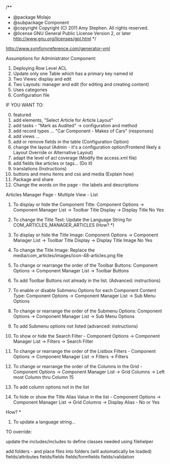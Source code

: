 /**
 * @package     Molajo
 * @subpackage  Component
 * @copyright   Copyright (C) 2011 Amy Stephen. All rights reserved.
 * @license     GNU General Public License Version 2, or later http://www.gnu.org/licenses/gpl.html
 */

http://www.symfonyreference.com/generator-yml

Assumptions for Administrator Component:

1. Deploying Row Level ACL
2. Update only one Table which has a primary key named id
3. Two Views: display and edit
4. Two Layouts: manager and edit (for editing and creating content)
5. Uses categories
6. Configuration file

IF YOU WANT TO:

0. featured
1. add elements, "Select Article for Article Layout"
1. add tasks - "Mark as Audited" -> configuration and method
2. add record types ... "Car Component - Makes of Cars" (responses)
3. add views ...
4. add or remove fields in the table (Configuration Option)
5. change the layout (Admin - it's a configuration option/Frontend likely a Layout Override or Alternative Layout)
6. adapt the level of acl coverage (Modify the access.xml file)
7. add fields like articles or tags... (Do it)
8. translations (Instructions)
9. buttons and menu items and css and media (Explain how)
10. Package and share
11. Change the words on the page - the labels and descriptions

Articles Manager Page - Multiple View - List

1. To display or hide the Component Title: Component Options -> Component Manager List -> Toolbar Title Display  -> Display Title No Yes

2. To change the Title Text: Update the Language String for COM_ARTICLES_MANAGER_ARTICLES (How? *)

3. To display or hide the Title Image: Component Options -> Component Manager List -> Toolbar Title Display -> Display Title Image No Yes

4. To change the Title Image: Replace the media/com_articles/images/icon-48-articles.png file

5. To change or rearrange the order of the Toolbar Buttons: Component Options -> Component Manager List -> Toolbar Buttons

6. To add Toolbar Buttons not already in the list. (Advanced: instructions)

7. To enable or disable Submenu Options for each Component Content Type: Component Options -> Component Manager List -> Sub Menu Options

8. To change or rearrange the order of the Submenu Options: Component Options -> Component Manager List -> Sub Menu Options

9. To add Submenu options not listed (advanced: instructions)

8. To show or hide the Search Filter - Component Options -> Component Manager List -> Filters -> Search Filter

9. To change or rearrange the order of the Listbox Filters - Component Options -> Component Manager List -> Filters -> Filters

10. To change or rearrange the order of the Columns in the Grid - Component Options -> Component Manager List -> Grid Columns -> Left most Column thru Column 15

11. To add column options not in the list

12. To hide or show the Title Alias Value in the list  - Component Options -> Component Manager List -> Grid Columns -> Display Alias - No or Yes

How? *

1. To update a language string...

TO override:

update the includes/includes to define classes needed using filehelper

add folders - and place files into folders (will automatically be loaded)
fields/attributes
fields/fields
fields/formfields
fields/validation
